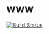 # www

[![Build Status](https://travis-ci.com/xiayy860612/www.svg?branch=master)](https://travis-ci.com/xiayy860612/www)